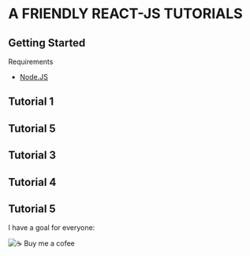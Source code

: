 # A FRIENDLY REACT-JS TUTORIALS

## Getting Started

Requirements
- [Node.JS](https://nodejs.org/en/)



## Tutorial 1

## Tutorial 5

## Tutorial 3

## Tutorial 4

## Tutorial 5

I have a goal for everyone:

![☕ Buy me a cofee](buymeacoffee.com/cadalzolc)  
